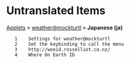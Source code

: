 # Untranslated Items
[Applets](../../../README.md) &#187; [weather@mockturtl](../README.md) &#187; **Japanese (ja)**

       1	Settings for weather@mockturtl
       2	Set the keybinding to call the menu
       3	http://woeid.rosselliot.co.nz/
       4	Where On Earth ID
